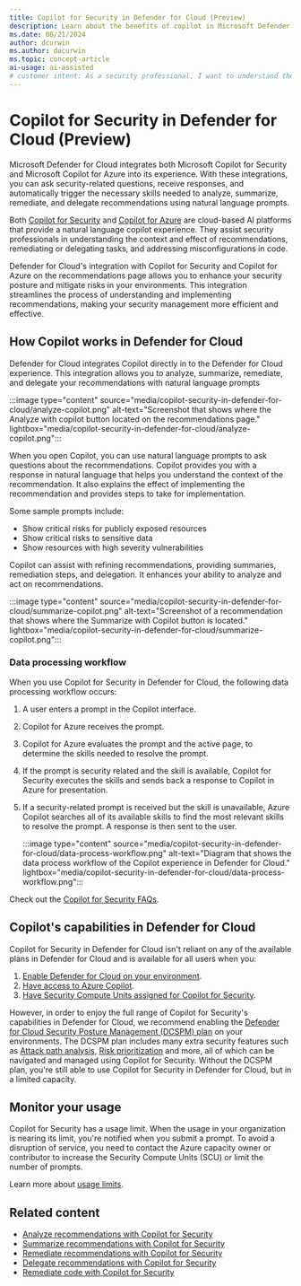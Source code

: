 ```yaml
---
title: Copilot for Security in Defender for Cloud (Preview)
description: Learn about the benefits of copilot in Microsoft Defender for Cloud and how it applies to analyzing your security posture.
ms.date: 08/21/2024
author: dcurwin
ms.author: dacurwin
ms.topic: concept-article
ai-usage: ai-assisted
# customer intent: As a security professional, I want to understand the benefits of Copilot in Microsoft Defender for Cloud and how it can help me analyze my security posture.
---
```


# Copilot for Security in Defender for Cloud (Preview)

Microsoft Defender for Cloud integrates both Microsoft Copilot for Security and Microsoft Copilot for Azure into its experience. With these integrations, you can ask security-related questions, receive responses, and automatically trigger the necessary skills needed to analyze, summarize, remediate, and delegate recommendations using natural language prompts.

Both [Copilot for Security](/copilot/security/microsoft-security-copilot) and [Copilot for Azure](/azure/copilot/overview?wt.mc_id=copilot_1a_webpage_gdc) are cloud-based AI platforms that provide a natural language copilot experience. They assist security professionals in understanding the context and effect of recommendations, remediating or delegating tasks, and addressing misconfigurations in code.

Defender for Cloud's integration with Copilot for Security and Copilot for Azure on the recommendations page allows you to enhance your security posture and mitigate risks in your environments. This integration streamlines the process of understanding and implementing recommendations, making your security management more efficient and effective.

## How Copilot works in Defender for Cloud

Defender for Cloud integrates Copilot directly in to the Defender for Cloud experience. This integration allows you to analyze, summarize, remediate, and delegate your recommendations with natural language prompts

:::image type="content" source="media/copilot-security-in-defender-for-cloud/analyze-copilot.png" alt-text="Screenshot that shows where the Analyze with copilot button located on the recommendations page." lightbox="media/copilot-security-in-defender-for-cloud/analyze-copilot.png":::

When you open Copilot, you can use natural language prompts to ask questions about the recommendations. Copilot provides you with a response in natural language that helps you understand the context of the recommendation. It also explains the effect of implementing the recommendation and provides steps to take for implementation.

Some sample prompts include:

- Show critical risks for publicly exposed resources
- Show critical risks to sensitive data
- Show resources with high severity vulnerabilities

Copilot can assist with refining recommendations, providing summaries, remediation steps, and delegation. It enhances your ability to analyze and act on recommendations. 

:::image type="content" source="media/copilot-security-in-defender-for-cloud/summarize-copilot.png" alt-text="Screenshot of a recommendation that shows where the Summarize with Copilot button is located." lightbox="media/copilot-security-in-defender-for-cloud/summarize-copilot.png":::

### Data processing workflow

When you use Copilot for Security in Defender for Cloud, the following data processing workflow occurs:

1. A user enters a prompt in the Copilot interface.
1. Copilot for Azure receives the prompt.
1. Copilot for Azure evaluates the prompt and the active page, to determine the skills needed to resolve the prompt.
1. If the prompt is security related and the skill is available, Copilot for Security executes the skills and sends back a response to Copilot in Azure for presentation.
1. If a security-related prompt is received but the skill is unavailable, Azure Copilot searches all of its available skills to find the most relevant skills to resolve the prompt. A response is then sent to the user.

    :::image type="content" source="media/copilot-security-in-defender-for-cloud/data-process-workflow.png" alt-text="Diagram that shows the data process workflow of the Copilot experience in Defender for Cloud." lightbox="media/copilot-security-in-defender-for-cloud/data-process-workflow.png":::

Check out the [Copilot for Security FAQs](faq-copilot.yml).

## Copilot's capabilities in Defender for Cloud

Copilot for Security in Defender for Cloud isn't reliant on any of the available plans in Defender for Cloud and is available for all users when you:

1. [Enable Defender for Cloud on your environment](connect-azure-subscription.md).
1. [Have access to Azure Copilot](/azure/copilot/overview).
1. [Have Security Compute Units assigned for Copilot for Security](/copilot/security/get-started-security-copilot).

However, in order to enjoy the full range of Copilot for Security's capabilities in Defender for Cloud, we recommend enabling the [Defender for Cloud Security Posture Management (DCSPM) plan](concept-cloud-security-posture-management.md#cspm-features) on your environments. The DCSPM plan includes many extra security features such as [Attack path analysis](how-to-manage-attack-path.md), [Risk prioritization](risk-prioritization.md) and more, all of which can be navigated and managed using Copilot for Security. Without the DCSPM plan, you're still able to use Copilot for Security in Defender for Cloud, but in a limited capacity.

## Monitor your usage

Copilot for Security has a usage limit. When the usage in your organization is nearing its limit, you're notified when you submit a prompt. To avoid a disruption of service, you need to contact the Azure capacity owner or contributor to increase the Security Compute Units (SCU) or limit the number of prompts.

Learn more about [usage limits](/copilot/security/manage-usage). 

## Related content

- [Analyze recommendations with Copilot for Security](analyze-with-copilot.md)
- [Summarize recommendations with Copilot for Security](summarize-with-copilot.md)
- [Remediate recommendations with Copilot for Security](remediate-with-copilot.md)
- [Delegate recommendations with Copilot for Security](delegate-with-copilot.md)
- [Remediate code with Copilot for Security](remediate-code-with-copilot.md)
